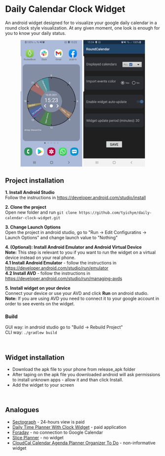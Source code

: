 # Daily Calendar Clock Widget
An android widget designed for to visualize your google daily calendar in a round clock style visualization.
At any given moment, one look is enough for you to know your daily status.


<p align="center">
  <img src="docs/clock_screenshot.jpeg" width="200">
  <img src="docs/configuration_screenshot.jpeg" width="200">
</p>


## Project installation

**1. Install Android Studio** <br/>
Follow the instructions in https://developer.android.com/studio/install  <br/>

**2. Clone the project** <br/>
Open new folder and run ```git clone https://github.com/tyichye/daily-calendar-clock-widget.git```  <br/>

**3. Change Launch Options** <br/>
Open the project in android studio, go to "Run -> Edit Configuratins -> Launch Options" and change launch value to "Nothing" <br/>

**4. (Optional): Install Android Emulator and Android Virtual Device** <br/>
**Note:** This step is relevant to you if you want to run the widget on a virtual device instead on your real phone. <br/>
**4.1 Install Android Emulator** - follow the instructions in https://developer.android.com/studio/run/emulator  <br/>
**4.2 Install AVD** - follow the instructions in https://developer.android.com/studio/run/managing-avds <br/>

**5. Install widget on your device** <br/>
Connect your device or use your AVD and click **Run** on android studio. <br/>
**Note:** If you are using AVD you need to connect it to your google account in order to see events on the widget.


### Build
GUI way: in android studio go to "Build -> Rebuild Project"  
CLI way: ```./gradlew build```


<br/>


## Widget installation
- Download the apk file to your phone from release_apk folder
- After taping on the apk file you downloaded android will ask permissions to install unknown apps - allow it and than click Install.
- Add the widget to your screen


<br/>


## Analogues
* [Sectograph](https://play.google.com/store/apps/details?id=prox.lab.calclock) - 24-hours view is paid
* [Daily Time Planner With Clock Widget](https://play.google.com/store/apps/details?id=com.sectograph.planner.time.clock.manager.reminder) - paid application
* [Foraday](https://play.google.com/store/apps/details?id=com.compscieddy.foradayapp) - no connection to Google Calendar
* [Slice Planner](https://play.google.com/store/apps/details?id=com.evopaper.sliceplanner&hl=ru) - no widget
* [CloudCal Calendar Agenda Planner Organizer To Do](https://play.google.com/store/apps/details?id=net.cloudcal.cal) - non-informative widget
